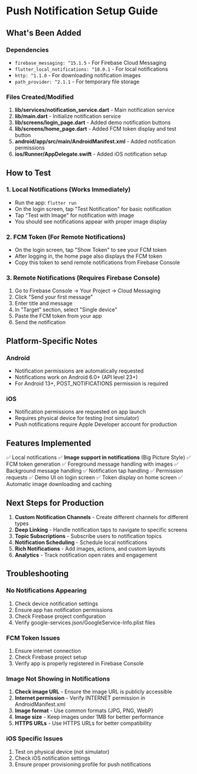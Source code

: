 # Push Notification Setup Guide

## What's Been Added

### Dependencies
- `firebase_messaging: ^15.1.5` - For Firebase Cloud Messaging
- `flutter_local_notifications: ^18.0.1` - For local notifications
- `http: ^1.1.0` - For downloading notification images
- `path_provider: ^2.1.1` - For temporary file storage

### Files Created/Modified

1. **lib/services/notification_service.dart** - Main notification service
2. **lib/main.dart** - Initialize notification service
3. **lib/screens/login_page.dart** - Added demo notification buttons
4. **lib/screens/home_page.dart** - Added FCM token display and test button
5. **android/app/src/main/AndroidManifest.xml** - Added notification permissions
6. **ios/Runner/AppDelegate.swift** - Added iOS notification setup

## How to Test

### 1. Local Notifications (Works Immediately)
- Run the app: `flutter run`
- On the login screen, tap "Test Notification" for basic notification
- Tap "Test with Image" for notification with image
- You should see notifications appear with proper image display

### 2. FCM Token (For Remote Notifications)
- On the login screen, tap "Show Token" to see your FCM token
- After logging in, the home page also displays the FCM token
- Copy this token to send remote notifications from Firebase Console

### 3. Remote Notifications (Requires Firebase Console)
1. Go to Firebase Console → Your Project → Cloud Messaging
2. Click "Send your first message"
3. Enter title and message
4. In "Target" section, select "Single device"
5. Paste the FCM token from your app
6. Send the notification

## Platform-Specific Notes

### Android
- Notification permissions are automatically requested
- Notifications work on Android 6.0+ (API level 23+)
- For Android 13+, POST_NOTIFICATIONS permission is required

### iOS
- Notification permissions are requested on app launch
- Requires physical device for testing (not simulator)
- Push notifications require Apple Developer account for production

## Features Implemented

✅ Local notifications
✅ **Image support in notifications** (Big Picture Style)
✅ FCM token generation
✅ Foreground message handling with images
✅ Background message handling
✅ Notification tap handling
✅ Permission requests
✅ Demo UI on login screen
✅ Token display on home screen
✅ Automatic image downloading and caching

## Next Steps for Production

1. **Custom Notification Channels** - Create different channels for different types
2. **Deep Linking** - Handle notification taps to navigate to specific screens
3. **Topic Subscriptions** - Subscribe users to notification topics
4. **Notification Scheduling** - Schedule local notifications
5. **Rich Notifications** - Add images, actions, and custom layouts
6. **Analytics** - Track notification open rates and engagement

## Troubleshooting

### No Notifications Appearing
1. Check device notification settings
2. Ensure app has notification permissions
3. Check Firebase project configuration
4. Verify google-services.json/GoogleService-Info.plist files

### FCM Token Issues
1. Ensure internet connection
2. Check Firebase project setup
3. Verify app is properly registered in Firebase Console

### Image Not Showing in Notifications
1. **Check image URL** - Ensure the image URL is publicly accessible
2. **Internet permission** - Verify INTERNET permission in AndroidManifest.xml
3. **Image format** - Use common formats (JPG, PNG, WebP)
4. **Image size** - Keep images under 1MB for better performance
5. **HTTPS URLs** - Use HTTPS URLs for better compatibility

### iOS Specific Issues
1. Test on physical device (not simulator)
2. Check iOS notification settings
3. Ensure proper provisioning profile for push notifications
